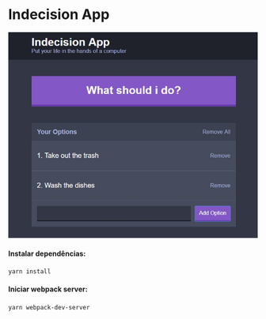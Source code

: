 # Indecision App

![indecision-app-screenshot](https://github.com/tiagohermano/indecision-app/raw/master/public/images/indecision-app-screenshot.jpg)

#### Instalar dependências:
`yarn install`

#### Iniciar webpack server:
`yarn webpack-dev-server`
